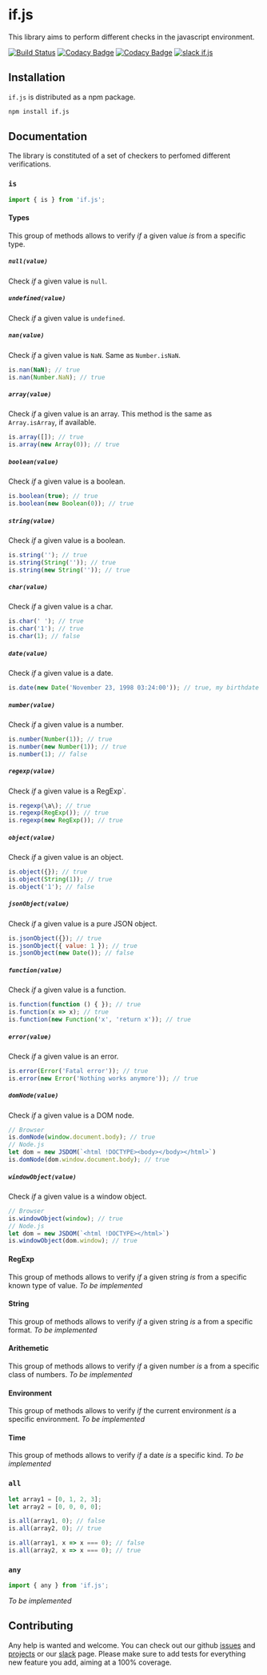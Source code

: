 # if.js

This library aims to perform different checks in the javascript environment.

[![Build Status](https://travis-ci.com/joeltankam/if.js.svg?branch=master)](https://travis-ci.com/joeltankam/if.js) [![Codacy Badge](https://api.codacy.com/project/badge/Coverage/331aec6489ce4632a4ae702f0b13202b)](https://www.codacy.com/app/joel.tankam/if.js?utm_source=github.com&utm_medium=referral&utm_content=joeltankam/if.js&utm_campaign=Badge_Coverage) [![Codacy Badge](https://api.codacy.com/project/badge/Grade/e8957c5c3d4841dcbb0ec1c4c86505da)](https://app.codacy.com/app/joel.tankam/if.js?utm_source=github.com&utm_medium=referral&utm_content=joeltankam/if.js&utm_campaign=Badge_Grade_Dashboard) [![slack if.js](https://img.shields.io/badge/slack-if.js-blue.svg)](https://ifjs.slack.com)

## Installation

`if.js` is distributed as a npm package.

```bash
npm install if.js
```

## Documentation

The library is constituted of a set of checkers to perfomed different verifications.

### `is`

```js
import { is } from 'if.js';
```

#### Types

This group of methods allows to verify _if_ a given value _is_ from a specific type.

##### `null(value)`

Check _if_ a given value is `null`.

##### `undefined(value)`

Check _if_ a given value is `undefined`.

##### `nan(value)`

Check _if_ a given value is `NaN`. Same as `Number.isNaN`.

```js
is.nan(NaN); // true
is.nan(Number.NaN); // true
```

##### `array(value)`

Check _if_ a given value is an array. This method is the same as `Array.isArray`, if available.

```js
is.array([]); // true
is.array(new Array(0)); // true
```

##### `boolean(value)`

Check _if_ a given value is a boolean.

```js
is.boolean(true); // true
is.boolean(new Boolean(0)); // true
```

##### `string(value)`

Check _if_ a given value is a boolean.

```js
is.string(''); // true
is.string(String('')); // true
is.string(new String('')); // true
```

##### `char(value)`

Check _if_ a given value is a char.

```js
is.char(' '); // true
is.char('1'); // true
is.char(1); // false
```

##### `date(value)`

Check _if_ a given value is a date.

```js
is.date(new Date('November 23, 1998 03:24:00')); // true, my birthdate btw ;)
```

##### `number(value)`

Check _if_ a given value is a number.

```js
is.number(Number(1)); // true
is.number(new Number(1)); // true
is.number(1); // false
```

##### `regexp(value)`

Check _if_ a given value is a RegExp`.

```js
is.regexp(\a\); // true
is.regexp(RegExp()); // true
is.regexp(new RegExp()); // true
```

##### `object(value)`

Check _if_ a given value is an object.

```js
is.object({}); // true
is.object(String(1)); // true
is.object('1'); // false
```

##### `jsonObject(value)`

Check _if_ a given value is a pure JSON object.

```js
is.jsonObject({}); // true
is.jsonObject({ value: 1 }); // true
is.jsonObject(new Date()); // false
```

##### `function(value)`

Check _if_ a given value is a function.

```js
is.function(function () { }); // true
is.function(x => x); // true
is.function(new Function('x', 'return x')); // true
```

##### `error(value)`

Check _if_ a given value is an error.

```js
is.error(Error('Fatal error')); // true
is.error(new Error('Nothing works anymore')); // true
```

##### `domNode(value)`

Check _if_ a given value is a DOM node.

```js
// Browser
is.domNode(window.document.body); // true
// Node.js
let dom = new JSDOM(`<html !DOCTYPE><body></body></html>`)
is.domNode(dom.window.document.body); // true
```

##### `windowObject(value)`

Check _if_ a given value is a window object.

```js
// Browser
is.windowObject(window); // true
// Node.js
let dom = new JSDOM(`<html !DOCTYPE></html>`)
is.windowObject(dom.window); // true
```

#### RegExp

This group of methods allows to verify _if_ a given string _is_ from a specific known type of value.
_To be implemented_

#### String

This group of methods allows to verify _if_ a given string _is_ a from a specific format.
_To be implemented_

#### Arithemetic

This group of methods allows to verify _if_ a given number _is_ a from a specific class of numbers.
_To be implemented_

#### Environment

This group of methods allows to verify _if_ the current environment _is_ a specific environment.
_To be implemented_

#### Time

This group of methods allows to verify _if_ a date _is_ a specific kind.
_To be implemented_

### `all`

```js
let array1 = [0, 1, 2, 3];
let array2 = [0, 0, 0, 0];

is.all(array1, 0); // false
is.all(array2, 0); // true

is.all(array1, x => x === 0); // false
is.all(array2, x => x === 0); // true
```

### `any`

```js
import { any } from 'if.js';
```

_To be implemented_

## Contributing

Any help is wanted and welcome. You can check out our github [issues](https://github.com/joeltankam/if.js/issues) and [projects](https://github.com/joeltankam/if.js/projects) or our [slack](https://ifjs.slack.com) page.
Please make sure to add tests for everything new feature you add, aiming at a 100% coverage.
